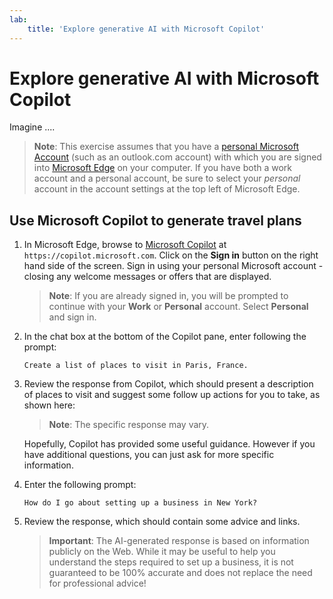 ```yaml
---
lab:
    title: 'Explore generative AI with Microsoft Copilot'
---
```

# Explore generative AI with Microsoft Copilot

Imagine .... 


> **Note**: This exercise assumes that you have a [personal Microsoft Account](https://signup.live.com) (such as an outlook.com account) with which you are signed into [Microsoft Edge](https://www.microsoft.com/edge/download) on your computer. If you have both a work account and a personal account, be sure to select your *personal* account in the account settings at the top left of Microsoft Edge.

## Use Microsoft Copilot to generate travel plans

1. In Microsoft Edge, browse to [Microsoft Copilot](https://copilot.microsoft.com) at `https://copilot.microsoft.com`. Click on the **Sign in** button on the right hand side of the screen. Sign in using your personal Microsoft account - closing any welcome messages or offers that are displayed.

    >**Note**: If you are already signed in, you will be prompted to continue with your **Work** or  **Personal** account. Select **Personal** and sign in. 

1. In the chat box at the bottom of the Copilot pane, enter following the prompt:

    ```prompt
    Create a list of places to visit in Paris, France.
    ```

1. Review the response from Copilot, which should present a description of places to visit and suggest some follow up actions for you to take, as shown here:


    > **Note**: The specific response may vary.

    Hopefully, Copilot has provided some useful guidance. However if you have additional questions, you can just ask for more specific information.

1. Enter the following prompt:

    ```prompt
    How do I go about setting up a business in New York?
    ```

1. Review the response, which should contain some advice and links.

    > **Important**: The AI-generated response is based on information publicly on the Web. While it may be useful to help you understand the steps required to set up a business, it is not guaranteed to be 100% accurate and does not replace the need for professional advice!